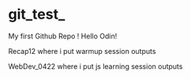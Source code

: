 # git_test_
My first Github Repo !
Hello Odin!

Recap12 
where i put warmup session outputs

WebDev_0422
where i put js learning session outputs